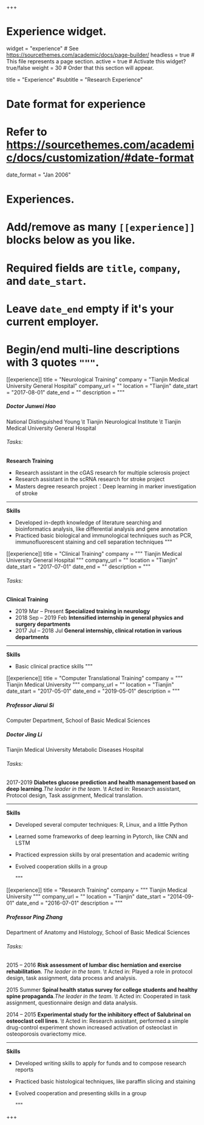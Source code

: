 +++
# Experience widget.
widget = "experience"  # See https://sourcethemes.com/academic/docs/page-builder/
headless = true  # This file represents a page section.
active = true  # Activate this widget? true/false
weight = 30  # Order that this section will appear.

title = "Experience"
#subtitle = "Research Experience"

# Date format for experience
#   Refer to https://sourcethemes.com/academic/docs/customization/#date-format
date_format = "Jan 2006"

# Experiences.
#   Add/remove as many `[[experience]]` blocks below as you like.
#   Required fields are `title`, `company`, and `date_start`.
#   Leave `date_end` empty if it's your current employer.
#   Begin/end multi-line descriptions with 3 quotes `"""`.
[[experience]]
  title = "Neurological Training"
  company = "Tianjin Medical University General Hospital"
  company_url = ""
  location = "Tianjin"
  date_start = "2017-08-01"
  date_end = ""
  description = """

##### Doctor Junwei Hao
National Distinguished Young \t
Tianjin Neurological Institute \t
Tianjin Medical University General Hospital

###### Tasks:
**Research Training**

* Research assistant in the cGAS research for multiple sclerosis project
* Research assistant in the scRNA research for stroke project
* Masters degree research project：Deep learning in marker investigation of stroke

---
**Skills**

* Developed in-depth knowledge of literature searching and bioinformatics analysis, like differential analysis and gene annotation
* Practiced basic biological and immunological techniques such as PCR,  immunofluorescent staining and cell separation techniques
"""


[[experience]]
  title = "Clinical Training"
  company = """ 
  Tianjin Medical University General Hospital
 """
  company_url = ""
  location = "Tianjin"
  date_start = "2017-07-01"
  date_end = ""
  description = """

###### Tasks:
**Clinical Training**

* 2019 Mar – Present	**Specialized training in neurology**
* 2018 Sep – 2019 Feb	**Intensified internship in general physics and surgery departments**
* 2017 Jul – 2018 Jul	**General internship, clinical rotation in various departments**

---
**Skills**

* Basic clinical practice skills
"""


[[experience]]
  title = "Computer Translational Training"
  company = """ 
  Tianjin Medical University
 """
  company_url = ""
  location = "Tianjin"
  date_start = "2017-05-01"
  date_end = "2019-05-01"
  description = """

##### Professor Jiarui Si
Computer Department, School of Basic Medical Sciences

##### Doctor Jing Li
Tianjin Medical University Metabolic Diseases Hospital

 
###### Tasks:

  2017-2019 **Diabetes glucose prediction and health management based on deep learning**.*The leader in the team*. \t
  Acted in: Research assistant, Protocol design, Task assignment, Medical translation.

---
**Skills**

* Developed several computer techniques: R, Linux, and a little Python
* Learned some frameworks of deep learning in Pytorch, like CNN and LSTM
* Practiced expression skills by oral presentation and academic writing
* Evolved cooperation skills in a group

  """



[[experience]]
  title = "Research Training"
  company = """ 
  Tianjin Medical University
 """
  company_url = ""
  location = "Tianjin"
  date_start = "2014-09-01"
  date_end = "2016-07-01"
  description = """
  
##### Professor Ping Zhang
 Department of Anatomy and Histology, School of Basic Medical Sciences


###### Tasks:

  2015 – 2016 **Risk assessment of lumbar disc herniation and exercise rehabilitation**. *The leader in the team*. \t
  Acted in: Played a role in protocol design, task assignment, data process and analysis.

  2015 Summer **Spinal health status survey for college students and healthy spine propaganda**.*The leader in the team*. \t
  Acted in: Cooperated in task assignment, questionnaire design and data analysis.

  2014 – 2015 **Experimental study for the inhibitory effect of Salubrinal on osteoclast cell lines**. \t
  Acted in: Research assistant, performed a simple drug-control experiment shown increased activation of osteoclast in osteoporosis ovariectomy mice.

---
**Skills**

* Developed writing skills to apply for funds and to compose research reports
* Practiced basic histological techniques, like paraffin slicing and staining
* Evolved cooperation and presenting skills in a group

  """

+++
